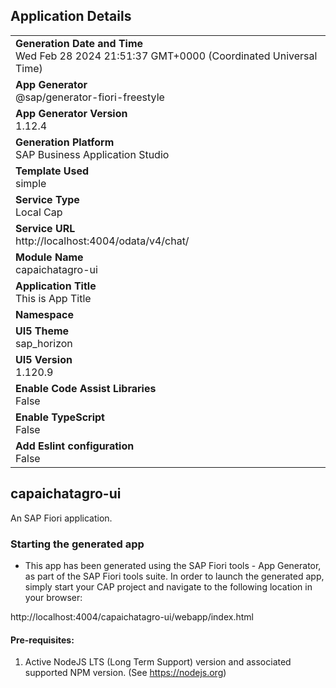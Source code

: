 ## Application Details
|               |
| ------------- |
|**Generation Date and Time**<br>Wed Feb 28 2024 21:51:37 GMT+0000 (Coordinated Universal Time)|
|**App Generator**<br>@sap/generator-fiori-freestyle|
|**App Generator Version**<br>1.12.4|
|**Generation Platform**<br>SAP Business Application Studio|
|**Template Used**<br>simple|
|**Service Type**<br>Local Cap|
|**Service URL**<br>http://localhost:4004/odata/v4/chat/
|**Module Name**<br>capaichatagro-ui|
|**Application Title**<br>This is App Title|
|**Namespace**<br>|
|**UI5 Theme**<br>sap_horizon|
|**UI5 Version**<br>1.120.9|
|**Enable Code Assist Libraries**<br>False|
|**Enable TypeScript**<br>False|
|**Add Eslint configuration**<br>False|

## capaichatagro-ui

An SAP Fiori application.

### Starting the generated app

-   This app has been generated using the SAP Fiori tools - App Generator, as part of the SAP Fiori tools suite.  In order to launch the generated app, simply start your CAP project and navigate to the following location in your browser:

http://localhost:4004/capaichatagro-ui/webapp/index.html

#### Pre-requisites:

1. Active NodeJS LTS (Long Term Support) version and associated supported NPM version.  (See https://nodejs.org)


